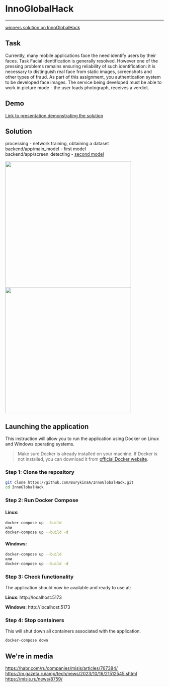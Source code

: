 # InnoGlobalHack
--------------------
[winners solution on InnoGlobalHack](https://media.innopolis.university/news/innoglobalhack-final)

## Task
Currently, many mobile
applications face the need
identify users by their faces. Task
Facial identification is generally resolved. However
one of the pressing problems remains ensuring
reliability of such identification: it is necessary to distinguish
real face from static images, screenshots and
other types of fraud. As part of this assignment, you
authentication system to be developed
face images. The service being developed must be able to
work in picture mode - the user loads
photograph, receives a verdict.

## Demo
[Link to presentation demonstrating the solution](https://docs.google.com/presentation/d/135gFnvXTuMY0s2Gx6RO2vu4_WM_sKIHk/edit?usp=sharing&ouid=113877914532993525052&rtpof=true&sd=true)

## Solution
processing - network training, obtaining a dataset 
backend/app/main_model - first model  
backend/app/screen_detecting - [second model](https://github.com/minivision-ai/Silent-Face-Anti-Spoofing/)  

<p float="left">
  <img src="https://github.com/BurykinaA/InnoGlobalHack/assets/92402616/851359f2-9678-48df-adbf-f6d39422c9bd" width="400">
  <img src="https://github.com/BurykinaA/InnoGlobalHack/assets/92402616/bcb9e9b0-f875-4760-a399-37d9ca937e75" width="400">
</p>



## Launching the application
This instruction will allow you to run the application using Docker on Linux and Windows operating systems.

> Make sure Docker is already installed on your machine. If Docker is not installed, you can download it from [official Docker website](https://www.docker.com/get-started/).

### Step 1: Clone the repository
```bash
git clone https://github.com/BurykinaA/InnoGlobalHack.git
cd InnoGlobalHack
```
### Step 2: Run Docker Compose
#### Linux:
```bash
docker-compose up --build
или  
docker-compose up --build -d
```

#### Windows:
```bash
docker-compose up --build 
или  
docker-compose up --build -d
```
### Step 3: Check functionality
The application should now be available and ready to use at:

**Linux**: 
http://localhost:5173

**Windows**: 
http://localhost:5173

### Step 4: Stop containers
This will shut down all containers associated with the application.
```bash
docker-compose down
```


## We're in media

https://habr.com/ru/companies/misis/articles/767384/  
https://m.gazeta.ru/amp/tech/news/2023/10/16/21512545.shtml  
https://misis.ru/news/8759/
